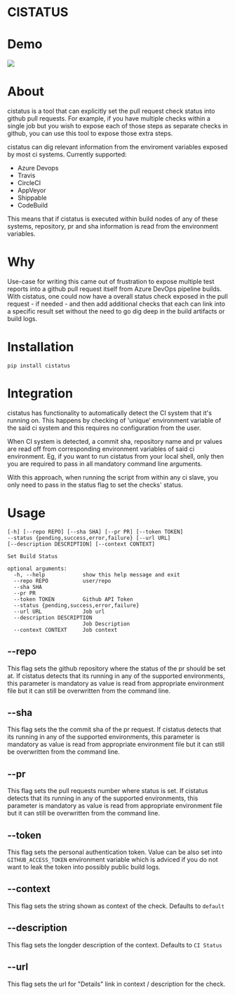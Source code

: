 CISTATUS
========

# Demo
![](demos/cistatus_demo.gif)

# About

cistatus is a tool that can explicitly set the pull request check status into github pull requests. For example, if you have multiple checks within a single job but you wish to expose each of those steps as separate checks in github, you can use this tool to expose those extra steps.

cistatus can dig relevant information from the enviroment variables exposed by most ci systems. Currently supported:

 * Azure Devops
 * Travis
 * CircleCI
 * AppVeyor
 * Shippable
 * CodeBuild

This means that if cistatus is executed within build nodes of any of these systems,  repository, pr and sha information is read from the environment variables.

# Why

Use-case for writing this came out of frustration to expose multiple test reports into a github pull request itself from Azure DevOps pipeline builds. With cistatus, one could now have a overall status check exposed in the pull request - if needed - and then add additional checks that each can link into a specific result set without the need to go dig deep in the build artifacts or build logs.


Installation
============

```
pip install cistatus
```

Integration
===========

cistatus has functionality to automatically detect the CI system that it's running on. This happens by checking of 'unique' environment variable of the said ci system and this requires no configuration from the user.

When CI system is detected, a commit sha, repository name and pr values are read off from corresponding environment variables of said ci environment. Eg, if you want to run cistatus from your local shell,  only then you are required to pass in all mandatory command line arguments.

With this approach, when running the script from within any ci slave,  you only need to pass in the status flag to set the checks' status.


Usage
=====

```
[-h] [--repo REPO] [--sha SHA] [--pr PR] [--token TOKEN]
--status {pending,success,error,failure} [--url URL]
[--description DESCRIPTION] [--context CONTEXT]

Set Build Status

optional arguments:
  -h, --help            show this help message and exit
  --repo REPO           user/repo
  --sha SHA
  --pr PR
  --token TOKEN         Github API Token
  --status {pending,success,error,failure}
  --url URL             Job url
  --description DESCRIPTION
                        Job Description
  --context CONTEXT     Job context
```

## --repo
This flag sets the github repository where the status of the pr should be set at. If cistatus detects that its running in any of the supported environments,
this parameter is mandatory as value is read from appropriate environment file but it can still be overwritten from the command line.


## --sha
This flag sets the the commit sha of the pr request. If cistatus detects that its running in any of the supported environments,
this parameter is mandatory as value is read from appropriate environment file but it can still be overwritten from the command line.

## --pr
This flag sets the pull requests number where status is set. If cistatus detects that its running in any of the supported environments,
this parameter is mandatory as value is read from appropriate environment file but it can still be overwritten from the command line.

## --token
This flag sets the personal authentication token. Value can be also set into `GITHUB_ACCESS_TOKEN` environment variable which is adviced if you do not want to leak the token into possibly public build logs.

## --context

This flag sets the string shown as context of the check. Defaults to `default`

## --description

This flag sets the longder description of the context. Defaults to `CI Status`

## --url

This flag sets the url for "Details" link in context  / description for the check.
